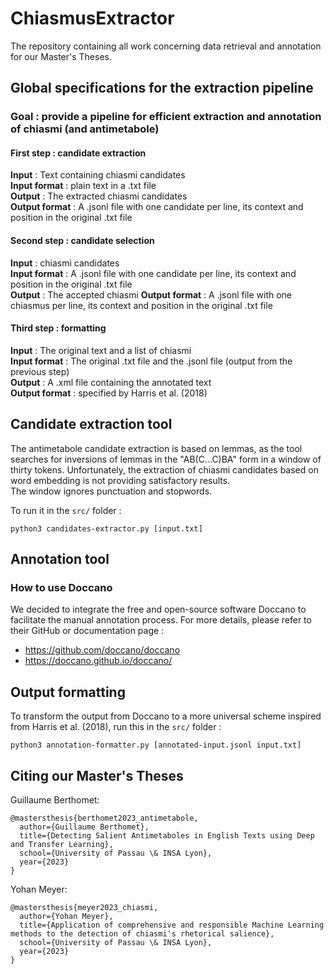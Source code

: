 # ChiasmusExtractor

The repository containing all work concerning data retrieval and annotation for our Master's Theses.

## Global specifications for the extraction pipeline

### Goal : provide a pipeline for efficient extraction and annotation of chiasmi (and antimetabole)

#### First step : candidate extraction
__Input__ : Text containing chiasmi candidates \
__Input format__ : plain text in a .txt file \
__Output__ : The extracted chiasmi candidates \
__Output format__ : A .jsonl file with one candidate per line, its context and position in the original .txt file

#### Second step : candidate selection
__Input__ : chiasmi candidates \
__Input format__ : A .jsonl file with one candidate per line, its context and position in the original .txt file \
__Output__ : The accepted chiasmi
__Output format__ : A .jsonl file with one chiasmus per line, its context and position in the original .txt file

#### Third step : formatting
__Input__ : The original text and a list of chiasmi \
__Input format__ : The original .txt file and the .jsonl file (output from the previous step) \
__Output__ : A .xml file containing the annotated text \
__Output format__ : specified by Harris et al. (2018)


## Candidate extraction tool

The antimetabole candidate extraction is based on lemmas, as the tool searches for inversions of lemmas in the "AB(C...C)BA" form in a window of thirty tokens. Unfortunately, the extraction of chiasmi candidates based on word embedding is not providing satisfactory results. \
The window ignores punctuation and stopwords.

To run it in the `src/` folder :
```shell
python3 candidates-extractor.py [input.txt]
```

## Annotation tool

### How to use Doccano

We decided to integrate the free and open-source software Doccano to facilitate the manual annotation process.
For more details, please refer to their GitHub or documentation page : 
- https://github.com/doccano/doccano
- https://doccano.github.io/doccano/

## Output formatting

To transform the output from Doccano to a more universal scheme inspired from Harris et al. (2018), run this in the `src/` folder :
```shell
python3 annotation-formatter.py [annotated-input.jsonl input.txt]
```

## Citing our Master's Theses

Guillaume Berthomet:
```
@mastersthesis{berthomet2023_antimetabole,
  author={Guillaume Berthomet},
  title={Detecting Salient Antimetaboles in English Texts using Deep and Transfer Learning},
  school={University of Passau \& INSA Lyon},
  year={2023}
}
```

Yohan Meyer:
```
@mastersthesis{meyer2023_chiasmi,
  author={Yohan Meyer},
  title={Application of comprehensive and responsible Machine Learning methods to the detection of chiasmi's rhetorical salience},
  school={University of Passau \& INSA Lyon},
  year={2023}
}
```
